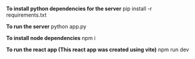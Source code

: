 **To install python dependencies for the server**
pip install -r requirements.txt

**To run the server**
python app.py

**To install node dependencies**
npm i

**To run the react app (This react app was created using vite)**
npm run dev 
